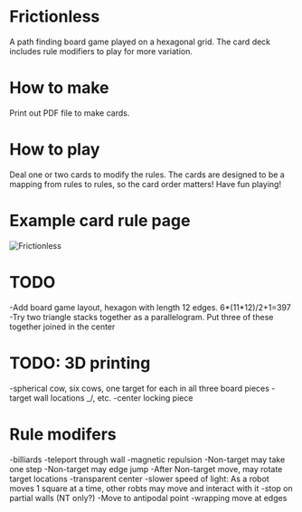 # Frictionless
A path finding board game played on a hexagonal grid.
The card deck includes rule modifiers to play for more variation.

# How to make
Print out PDF file to make cards.

# How to play
Deal one or two cards to modify the rules.
The cards are designed to be a mapping from rules to rules, so the card order matters!
Have fun playing!

# Example card rule page
![Frictionless](https://github.com/SmoothDragon/Frictionless/blob/main/Frictionless.png)

# TODO
-Add board game layout, hexagon with length 12 edges. 6*(11*12)/2+1=397
-Try two triangle stacks together as a parallelogram. Put three of these together joined in the center

# TODO: 3D printing
-spherical cow, six cows, one target for each in all three board pieces
-target wall locations \_/, etc. 
-center locking piece

# Rule modifers
-billiards
-teleport through wall
-magnetic repulsion
-Non-target may take one step
-Non-target may edge jump
-After Non-target move, may rotate target locations
-transparent center
-slower speed of light: As a robot moves 1 square at a time, other robts may move and interact with it
-stop on partial walls (NT only?)
-Move to antipodal point
-wrapping move at edges


